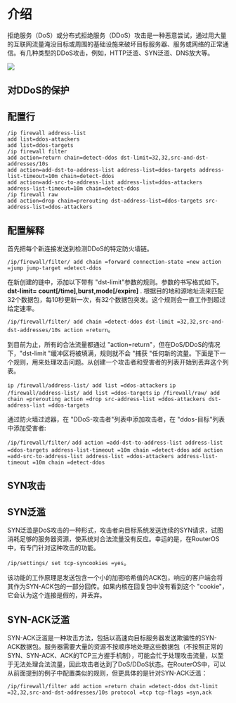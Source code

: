 # 介绍

拒绝服务（DoS）或分布式拒绝服务（DDoS）攻击是一种恶意尝试，通过用大量的互联网流量淹没目标或周围的基础设施来破坏目标服务器、服务或网络的正常通信。有几种类型的DDoS攻击，例如，HTTP泛滥、SYN泛滥、DNS放大等。

![](https://help.mikrotik.com/docs/download/attachments/28606504/Untitled%20Diagram%20%281%29.jpg?version=1&modificationDate=1590666013808&api=v2)

## 对DDoS的保护

## 配置行

```shell
/ip firewall address-list
add list=ddos-attackers
add list=ddos-targets
/ip firewall filter
add action=return chain=detect-ddos dst-limit=32,32,src-and-dst-addresses/10s
add action=add-dst-to-address-list address-list=ddos-targets address-list-timeout=10m chain=detect-ddos
add action=add-src-to-address-list address-list=ddos-attackers address-list-timeout=10m chain=detect-ddos
/ip firewall raw
add action=drop chain=prerouting dst-address-list=ddos-targets src-address-list=ddos-attackers
```

## 配置解释

首先把每个新连接发送到检测DDoS的特定防火墙链。

`/ip/firewall/filter/ add chain =forward connection-state =new action =jump jump-target =detect-ddos`

在新创建的链中，添加以下带有 "dst-limit"参数的规则。参数的书写格式如下。**dst-limit=** **count[/time],burst,mode[/expire]** . 根据目的地和源地址流来匹配32个数据包，每10秒更新一次，有32个数据包突发。这个规则会一直工作到超过给定速率。

`/ip/firewall/filter/ add chain =detect-ddos dst-limit =32,32,src-and-dst-addresses/10s action =return`。

到目前为止，所有的合法流量都通过 "action=return"，但在DoS/DDoS的情况下，"dst-limit "缓冲区将被填满，规则就不会 "捕获 "任何新的流量。下面是下一个规则，用来处理攻击问题。从创建一个攻击者和受害者的列表开始到丢弃这个列表。

`ip /firewall/address-list/ add list =ddos-attackers`
`ip /firewall/address-list/ add list =ddos-targets`
`ip /firewall/raw/ add chain =prerouting action =drop src-address-list =ddos-attackers dst-address-list =ddos-targets`

通过防火墙过滤器，在 "DDoS-攻击者"列表中添加攻击者，在 "ddos-目标"列表中添加受害者:

`/ip/firewall/filter/`
`add action =add-dst-to-address-list address-list =ddos-targets address-list-timeout =10m chain =detect-ddos`
`add action =add-src-to-address-list address-list =ddos-attackers address-list-timeout =10m chain =detect-ddos`

## SYN攻击

## SYN泛滥

SYN泛滥是DoS攻击的一种形式，攻击者向目标系统发送连续的SYN请求，试图消耗足够的服务器资源，使系统对合法流量没有反应。幸运的是，在RouterOS中，有专门针对这种攻击的功能。

`/ip/settings/ set tcp-syncookies =yes`。

该功能的工作原理是发送包含一个小的加密哈希值的ACK包，响应的客户端会将其作为SYN-ACK包的一部分回传。如果内核在回复包中没有看到这个 "cookie"，它会认为这个连接是假的，并丢弃。

## SYN-ACK泛滥

SYN-ACK泛滥是一种攻击方法，包括以高速向目标服务器发送欺骗性的SYN-ACK数据包。服务器需要大量的资源不按顺序地处理这些数据包（不按照正常的SYN、SYN-ACK、ACK的TCP三方握手机制），可能会忙于处理攻击流量，以至于无法处理合法流量，因此攻击者达到了DoS/DDoS状态。在RouterOS中，可以从前面提到的例子中配置类似的规则，但更具体的是针对SYN-ACK泛滥：

`/ip/firewall/filter add action =return chain =detect-ddos dst-limit =32,32,src-and-dst-addresses/10s protocol =tcp tcp-flags =syn,ack`
